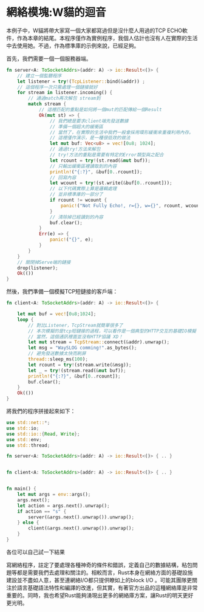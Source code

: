# 網絡模塊:W貓的迴音

本例子中，W貓將帶大家寫一個大家都寫過但是沒什麼人用過的TCP ECHO軟件，作為本章的結尾。本程序僅作為實例程序，我個人估計也沒有人在實際的生活中去使用她。不過，作為標準庫的示例來說，已經足夠。

首先，我們需要一個一個服務器端。

```rust
fn server<A: ToSocketAddrs>(addr: A) -> io::Result<()> {
    // 建立一個監聽程序
    let listener = try!(TcpListener::bind(&addr)) ;
    // 這個程序一次只需處理一個鏈接就好
    for stream in listener.incoming() {
        // 通過match再次解包 stream到
        match stream {
            // 這裡匹配的重點是如何將一個mut的匹配傳給一個Result
            Ok(mut st) => {
                // 我們總是要求client端先發送數據
                // 準備一個超大的緩衝區
                // 當然了，在實際的生活中我們一般會採用環形緩衝來重複利用內存。
                // 這裡僅作演示，是一種很低效的做法
                let mut buf: Vec<u8> = vec![0u8; 1024];
                // 通過try!方法來解包
                // try!方法的重點是需要有特定的Error類型與之配合
                let rcount = try!(st.read(&mut buf));
                // 只輸出緩衝區裡讀取到的內容
                println!("{:?}", &buf[0..rcount]);
                // 回寫內容
                let wcount = try!(st.write(&buf[0..rcount]));
                // 以下代碼實際上算是邏輯處理
                // 並非標準庫的一部分了
                if rcount != wcount {
                    panic!("Not Fully Echo!, r={}, w={}", rcount, wcount);
                }
                // 清除掉已經讀到的內容
                buf.clear();
            }
            Err(e) => {
                panic!("{}", e);
            }
        }
    }
    // 關閉掉Serve端的鏈接
    drop(listener);
    Ok(())
}

```


然後，我們準備一個模擬TCP短鏈接的客戶端：

```rust
fn client<A: ToSocketAddrs>(addr: A) -> io::Result<()> {

    let mut buf = vec![0u8;1024];
    loop {
        // 對比Listener，TcpStream就簡單很多了
        // 本次模擬的是tcp短鏈接的過程，可以看作是一個典型的HTTP交互的基礎IO模擬
        // 當然，這個通訊裡面並沒有HTTP協議 XD！
        let mut stream = TcpStream::connect(&addr).unwrap();
        let msg = "WaySLOG comming!".as_bytes();
        // 避免發送數據太快而刷屏
        thread::sleep_ms(100);
        let rcount = try!(stream.write(&msg));
        let _ = try!(stream.read(&mut buf));
        println!("{:?}", &buf[0..rcount]);
        buf.clear();
    }
    Ok(())
}

```

將我們的程序拼接起來如下：

```rust
use std::net::*;
use std::io;
use std::io::{Read, Write};
use std::env;
use std::thread;

fn server<A: ToSocketAddrs>(addr: A) -> io::Result<()> { .. }


fn client<A: ToSocketAddrs>(addr: A) -> io::Result<()> { .. }


fn main() {
    let mut args = env::args();
    args.next();
    let action = args.next().unwrap();
    if action == "s" {
        server(&args.next().unwrap()).unwrap();
    } else {
        client(&args.next().unwrap()).unwrap();
    }
}

```

各位可以自己試一下結果


寫網絡程序，註定了要處理各種神奇的條件和錯誤，定義自己的數據結構，粘包問題等都是需要我們去處理和關注的。相較而言，Rust本身在網絡方面的基礎設施建設並不盡如人意，甚至連網絡I/O都只提供瞭如上的block I/O 。可能其團隊更關注於語言基礎語法特性和編譯的改進，但其實，有著官方出品的這種網絡庫是非常重要的。同時，我也希望Rust能夠湧現出更多的網絡庫方案，讓Rust的明天更好更光明。

